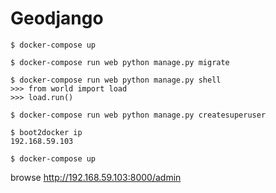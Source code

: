 # Geodjango

    $ docker-compose up

    $ docker-compose run web python manage.py migrate

    $ docker-compose run web python manage.py shell
    >>> from world import load
    >>> load.run()

    $ docker-compose run web python manage.py createsuperuser

    $ boot2docker ip
    192.168.59.103

    $ docker-compose up

browse http://192.168.59.103:8000/admin
